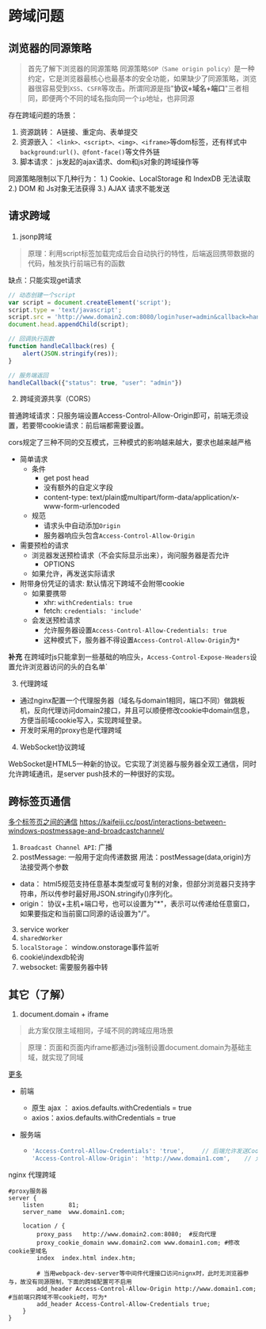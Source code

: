 # 跨域问题

## 浏览器的同源策略
> 首先了解下浏览器的同源策略 同源策略`SOP（Same origin policy）`是一种约定，它是浏览器最核心也最基本的安全功能，如果缺少了同源策略，浏览器很容易受到`XSS`、`CSFR`等攻击。所谓同源是指"**协议+域名+端口**"三者相同，即便两个不同的域名指向同一个`ip`地址，也非同源

存在跨域问题的场景：
1. 资源跳转： A链接、重定向、表单提交
2. 资源嵌入： `<link>、<script>、<img>、<iframe>`等dom标签，还有样式中`background:url()、@font-face()`等文件外链
3. 脚本请求： js发起的ajax请求、dom和js对象的跨域操作等

同源策略限制以下几种行为：
1.) Cookie、LocalStorage 和 IndexDB 无法读取
2.) DOM 和 Js对象无法获得
3.) AJAX 请求不能发送

## 请求跨域

1. jsonp跨域
> 原理：利用script标签加载完成后会自动执行的特性，后端返回携带数据的代码，触发执行前端已有的函数

缺点：只能实现get请求

```js
// 动态创建一个script
var script = document.createElement('script');
script.type = 'text/javascript';
script.src = 'http://www.domain2.com:8080/login?user=admin&callback=handleCallback'; // 传参一个回调函数名给后端，方便后端返回时执行这个在前端定义的回调函数
document.head.appendChild(script);

// 回调执行函数
function handleCallback(res) {
    alert(JSON.stringify(res));
}
 ```
 ```js
 // 服务端返回
 handleCallback({"status": true, "user": "admin"})
 ```

2. 跨域资源共享（CORS）

普通跨域请求：只服务端设置Access-Control-Allow-Origin即可，前端无须设置，若要带cookie请求：前后端都需要设置。

cors规定了三种不同的交互模式，三种模式的影响越来越大，要求也越来越严格
- 简单请求
  - 条件
    - get post head
    - 没有额外的自定义字段
    - content-type: text/plain或multipart/form-data/application/x-www-form-urlencoded
  - 规范
    - 请求头中自动添加`Origin`
    - 服务器响应头包含`Access-Control-Allow-Origin`
- 需要预检的请求
  - 浏览器发送预检请求（不会实际显示出来），询问服务器是否允许
    - OPTIONS
  - 如果允许，再发送实际请求
- 附带身份凭证的请求: 默认情况下跨域不会附带cookie
  - 如果要携带
    - xhr: `withCredentials: true`
    - fetch: `credentials: 'include'`
  - 会发送预检请求
    - 允许服务器设置`Access-Control-Allow-Credentials: true`
    - 这种模式下，服务器不得设置`Access-Control-Allow-Origin`为`*`

**补充** 在跨域时js只能拿到一些基础的响应头，`Access-Control-Expose-Headers`设置允许浏览器访问的头的白名单`

3. 代理跨域
- 通过nginx配置一个代理服务器（域名与domain1相同，端口不同）做跳板机，反向代理访问domain2接口，并且可以顺便修改cookie中domain信息，方便当前域cookie写入，实现跨域登录。
- 开发时采用的proxy也是代理跨域

4. WebSocket协议跨域

WebSocket是HTML5一种新的协议。它实现了浏览器与服务器全双工通信，同时允许跨域通讯，是server push技术的一种很好的实现。

## 跨标签页通信

[多个标签页之间的通信](https://juejin.cn/post/7087933110678978573)
https://kaifeiji.cc/post/interactions-between-windows-postmessage-and-broadcastchannel/

1. `Broadcast Channel API`: 广播
2. postMessage: 一般用于定向传递数据
用法：postMessage(data,origin)方法接受两个参数
- data： html5规范支持任意基本类型或可复制的对象，但部分浏览器只支持字符串，所以传参时最好用JSON.stringify()序列化。
- origin： 协议+主机+端口号，也可以设置为"*"，表示可以传递给任意窗口，如果要指定和当前窗口同源的话设置为"/"。
3. service worker
4. `sharedWorker`
5. `localStorage`： window.onstorage事件监听
6. cookie\indexdb轮询
7. websocket: 需要服务器中转







## 其它（了解）
1. document.domain + iframe
> 此方案仅限主域相同，子域不同的跨域应用场景

> 原理：页面和页面内iframe都通过js强制设置document.domain为基础主域，就实现了同域

[更多](https://segmentfault.com/a/1190000011145364)










- 前端

  - 原生 ajax ： axios.defaults.withCredentials = true
  - axios：axios.defaults.withCredentials = true

- 服务端

  - ```javascript
    'Access-Control-Allow-Credentials': 'true',     // 后端允许发送Cookie
    'Access-Control-Allow-Origin': 'http://www.domain1.com',    // 允许访问的域（协议+域名+端口）
    ```

nginx 代理跨域

```
#proxy服务器
server {
    listen       81;
    server_name  www.domain1.com;

    location / {
        proxy_pass   http://www.domain2.com:8080;  #反向代理
        proxy_cookie_domain www.domain2.com www.domain1.com; #修改cookie里域名
        index  index.html index.htm;

        # 当用webpack-dev-server等中间件代理接口访问nignx时，此时无浏览器参与，故没有同源限制，下面的跨域配置可不启用
        add_header Access-Control-Allow-Origin http://www.domain1.com;  #当前端只跨域不带cookie时，可为*
        add_header Access-Control-Allow-Credentials true;
    }
}
```

